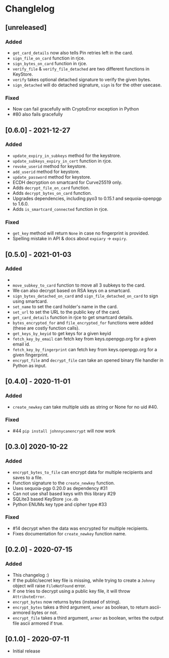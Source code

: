 # Changlelog

## [unreleased]

### Added

- `get_card_details` now also tells Pin retries left in the card.
- `sign_file_on_card` function in rjce.
- `sign_bytes_on_card` function in rjce.
- `verify_file` & `verify_file_detached` are two different functions in KeyStore.
- `verify` takes optional detached signature to verify the given bytes.
- `sign_detached` will do detached signature, `sign` is for the other usecase.

### Fixed

- Now can fail gracefully with CryptoError exception in Python
- #80 also fails gracefully

## [0.6.0] - 2021-12-27

### Added

- `update_expiry_in_subkeys` method for the keystrore.
- `update_subkeys_expiry_in_cert` function in rjce.
- `revoke_userid` method for keystore.
- `add_userid` method for keystore.
- `update_password` method for keystore.
- ECDH decryption on smartcard for Curve25519 only.
- Adds `decrypt_file_on_card` function.
- Adds `decrypt_bytes_on_card` function.
- Upgrades dependencies, including pyo3 to 0.15.1 and sequoia-openpgp to 1.6.0.
- Adds `is_smartcard_connected` function in rjce.

### Fixed

- `get_key` method will return `None` in case no fingerprint is provided.
- Spelling mistake in API & docs about `expiary` -> `expiry`.

## [0.5.0] - 2021-01-03

### Added

- 
- `move_subkey_to_card` function to move all 3 subkeys to the card.
- We can also decrypt based on RSA keys on a smartcard.
- `sign_bytes_detached_on_card` and `sign_file_detached_on_card` to sign using smartcard.
- `set_name` to set the card holder's name in the card.
- `set_url` to set the URL to the public key of the card.
- `get_card_details` function in rjce to get smartcard details.
- `bytes_encrypted_for` and `file_encrypted_for` functions were added (these are costly function calls).
- `get_keys_by_keyid` to get keys for a given keyid
- `fetch_key_by_email` can fetch key from keys.openpgp.org for a given email id.
- `fetch_key_by_fingerprint` can fetch key from keys.openpgp.org for a given fingerprint.
- `encrypt_file` and `decrypt_file` can take an opened binary file handler in Python as input.

## [0.4.0] - 2020-11-01

### Added

- `create_newkey` can take multiple uids as string or None for no uid #40.

### Fixed

- #44 `pip install johnnycanencrypt` will now work

## [0.3.0] 2020-10-22

### Added

- `encrypt_bytes_to_file` can encrypt data for multiple recipients and saves to a file.
- Function signature to the `create_newkey` function.
- Uses sequoia-pgp 0.20.0 as dependency #31
- Can not use sha1 based keys with this library #29
- SQLite3 based KeyStore `jce.db`
- Python ENUMs key type and cipher type #33

### Fixed

- #14 decrypt when the data was encrypted for multiple recipients.
- Fixes documentation for `create_newkey` function name.

## [0.2.0] - 2020-07-15

### Added

- This changelog :)
- If the public/secret key file is missing, while trying to create a `Johnny` object will raise `FileNotFound` error.
- If one tries to decrypt using a public key file, it will throw `AttributeError`.
- `encrypt_bytes` now returns bytes (instead of string).
- `encrypt_bytes` takes a third argument, `armor` as boolean, to return ascii-armored bytes or not.
- `encrypt_file` takes a third argument, `armor` as boolean, writes the output file ascii armored if true.

## [0.1.0] - 2020-07-11

- Initial release

